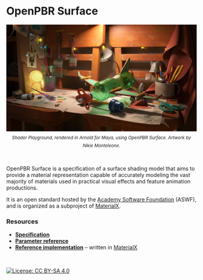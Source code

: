 # OpenPBR Surface

<p align="center">
<img src="images/OpenPBR title.jpg" title="OpenPBR demonstration scene" />
<sub><i>Shader Playground, rendered in Arnold for Maya, using OpenPBR Surface. Artwork by Nikie Monteleone.</i></sub>
</p>
<br>

OpenPBR Surface is a specification of a surface shading model that aims to provide a material representation capable of accurately modeling the vast majority of materials used in practical visual effects and feature animation productions.

It is an open standard hosted by the [Academy Software Foundation](https://www.aswf.io/) (ASWF), and is organized as a subproject of [MaterialX](https://materialx.org/).


### Resources

* **[Specification](https://academysoftwarefoundation.github.io/OpenPBR/)**
* **[Parameter reference](https://academysoftwarefoundation.github.io/OpenPBR/#parameterreference)**
* **[Reference implementation](reference/open_pbr_surface.mtlx)** – written in [MaterialX](https://materialx.org/)

<br/>

[![License: CC BY-SA 4.0](https://img.shields.io/badge/License-Apache%202.0-informational.svg)](LICENSE)

